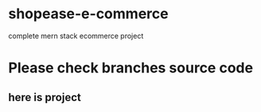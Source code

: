 # shopease-e-commerce
complete mern stack ecommerce project
# Please check branches source code 
## here is project 

